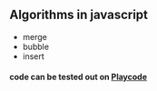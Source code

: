 ## Algorithms in javascript

- merge
- bubble
- insert

#### code can be tested out on  [Playcode](https://playcode.io/)
